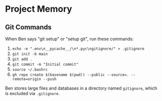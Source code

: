 # Project Memory

## Git Commands
When Ben says "git setup" or "setup git", run these commands:
1. `echo -e ".env\n__pycache__/\n*.pyc\ngitignore/" > .gitignore`
2. `git init -b main`
3. `git add .`
4. `git commit -m "Initial commit"`
5. `source ~/.bashrc`
6. `gh repo create $(basename $(pwd)) --public --source=. --remote=origin --push`

Ben stores large files and databases in a directory named `gitignore`, which is excluded via `.gitignore`.